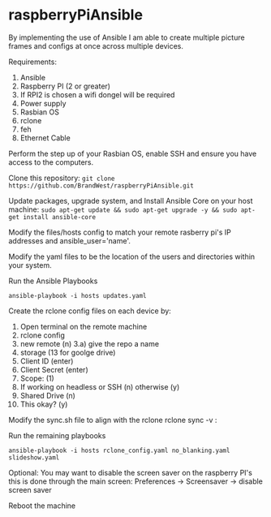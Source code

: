 # raspberryPiAnsible
By implementing the use of Ansible I am able to create multiple picture frames and configs at once across multiple devices.

Requirements:
1. Ansible
2. Raspberry PI (2 or greater)
3. If RPI2 is chosen a wifi dongel will be required
4. Power supply
5. Rasbian OS
6. rclone
7. feh
8. Ethernet Cable


Perform the step up of your Rasbian OS, enable SSH and ensure you have access to the computers.

Clone this repository:
`git clone https://github.com/BrandWest/raspberryPiAnsible.git`

Update packages, upgrade system, and Install Ansible Core on your host machine:
`sudo apt-get update && sudo apt-get upgrade -y && sudo apt-get install ansible-core`

Modify the files/hosts config to match your remote rasberry pi's IP addresses and ansible_user='name'.

Modify the yaml files to be the location of the users and directories within your system. 


Run the Ansible Playbooks

`ansible-playbook -i hosts updates.yaml`

Create the rclone config files on each device by:
1. Open terminal on the remote machine
2. rclone config
3. new remote (n)
3.a) give the repo a name
4. storage (13 for goolge drive)
5. Client ID (enter)
6. Client Secret (enter)
7. Scope: (1)
8. If working on headless or SSH (n) otherwise (y)
9. Shared Drive (n)
10. This okay? (y)

Modify the sync.sh file to align with the rclone
rclone sync -v <drive>:<location of photos> <file save location>

Run the remaining playbooks

`ansible-playbook -i hosts rclone_config.yaml no_blanking.yaml slideshow.yaml`

Optional:
You may want to disable the screen saver on the raspberry PI's this is done through the main screen: Preferences -> Screensaver -> disable screen saver 

Reboot the machine
